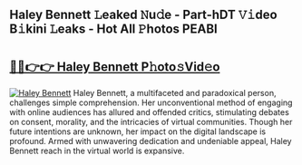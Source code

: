 ## Haley Bennett 𝙻eaked 𝙽u𝚍e - Part-hDT 𝚅𝚒deo B𝚒kini 𝙻eaks - Hot All 𝙿hotos PEABI

# <h2><a href="http://ld5gj4j.urlbe.top/?page=Haley+Bennett">🔗🔗👉👉 Haley Bennett P𝚑oto𝚜Vid𝚎o</a></h2>

[![Haley Bennett](https://i.imgur.com/eBuTRDB.gif)](http://ld5gj4j.urlbe.top/?page=Haley+Bennett)
Haley Bennett, a multifaceted and paradoxical person, challenges simple comprehension. Her unconventional method of engaging with online audiences has allured and offended critics, stimulating debates on consent, morality, and the intricacies of virtual communities. Though her future intentions are unknown, her impact on the digital landscape is profound. Armed with unwavering dedication and undeniable appeal, Haley Bennett reach in the virtual world is expansive.

